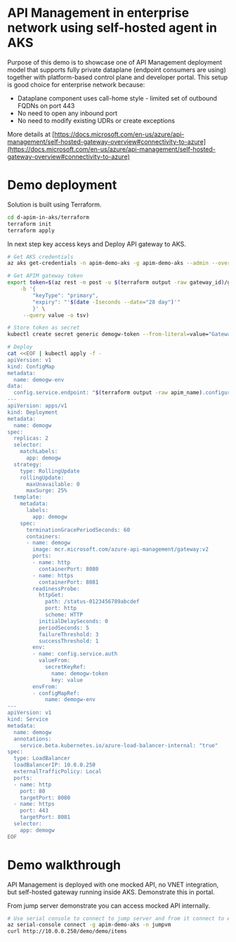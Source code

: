 # API Management in enterprise network using self-hosted agent in AKS
Purpose of this demo is to showcase one of API Management deployment model that supports fully private dataplane (endpoint consumers are using) together with platform-based control plane and developer portal. This setup is good choice for enterprise network because:
- Dataplane component uses call-home style - limited set of outbound FQDNs on port 443
- No need to open any inbound port
- No need to modify existing UDRs or create exceptions

More details at [https://docs.microsoft.com/en-us/azure/api-management/self-hosted-gateway-overview#connectivity-to-azure](https://docs.microsoft.com/en-us/azure/api-management/self-hosted-gateway-overview#connectivity-to-azure)

# Demo deployment
Solution is built using Terraform.

```bash
cd d-apim-in-aks/terraform
terraform init
terraform apply
```

In next step key access keys and Deploy API gateway to AKS.

```bash
# Get AKS credentials
az aks get-credentials -n apim-demo-aks -g apim-demo-aks --admin --overwrite-existing

# Get APIM gateway token
export token=$(az rest -m post -u $(terraform output -raw gateway_id)/generateToken?api-version=2021-08-01 \
    -b '{
        "keyType": "primary",
        "expiry": "'$(date -Iseconds --date="28 day")'"
        }' \
     --query value -o tsv)

# Store token as secret
kubectl create secret generic demogw-token --from-literal=value="GatewayKey $token" --type=Opaque

# Deploy
cat <<EOF | kubectl apply -f -
apiVersion: v1
kind: ConfigMap
metadata:
  name: demogw-env
data:
  config.service.endpoint: "$(terraform output -raw apim_name).configuration.azure-api.net"
---
apiVersion: apps/v1
kind: Deployment
metadata:
  name: demogw
spec:
  replicas: 2
  selector:
    matchLabels:
      app: demogw
  strategy:
    type: RollingUpdate
    rollingUpdate:
      maxUnavailable: 0
      maxSurge: 25%
  template:
    metadata:
      labels:
        app: demogw
    spec:
      terminationGracePeriodSeconds: 60
      containers:
      - name: demogw
        image: mcr.microsoft.com/azure-api-management/gateway:v2
        ports:
        - name: http
          containerPort: 8080
        - name: https
          containerPort: 8081
        readinessProbe:
          httpGet:
            path: /status-0123456789abcdef
            port: http
            scheme: HTTP
          initialDelaySeconds: 0
          periodSeconds: 5
          failureThreshold: 3
          successThreshold: 1
        env:
        - name: config.service.auth
          valueFrom:
            secretKeyRef:
              name: demogw-token
              key: value
        envFrom:
        - configMapRef:
            name: demogw-env
---
apiVersion: v1
kind: Service
metadata:
  name: demogw
  annotations:
    service.beta.kubernetes.io/azure-load-balancer-internal: "true"
spec:
  type: LoadBalancer
  loadBalancerIP: 10.0.0.250
  externalTrafficPolicy: Local
  ports:
  - name: http
    port: 80
    targetPort: 8080
  - name: https
    port: 443
    targetPort: 8081
  selector:
    app: demogw
EOF
```

# Demo walkthrough
API Management is deployed with one mocked API, no VNET integration, but self-hosted gateway running inside AKS. Demonstrate this in portal.

From jump server demonstrate you can access mocked API internally.

```bash
# Use serial console to connect to jump server and from it connect to API
az serial-console connect -g apim-demo-aks -n jumpvm
curl http://10.0.0.250/demo/demo/items
```


